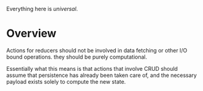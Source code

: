 Everything here is _universal_.

# Overview

Actions for reducers should not be involved in data fetching or other I/O bound operations. they should be purely computational.

Essentially what this means is that actions that involve CRUD should assume that persistence has already been taken care of, and the necessary payload exists solely to compute the new state.
